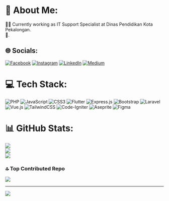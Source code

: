 # 💫 About Me:
🧑‍💻 Currently working as IT Support Specialist at Dinas Pendidikan Kota Pekalongan.<br>🌟.


## 🌐 Socials:
[![Facebook](https://img.shields.io/badge/Facebook-%231877F2.svg?logo=Facebook&logoColor=white)](https://facebook.com/nasyath.faykar) [![Instagram](https://img.shields.io/badge/Instagram-%23E4405F.svg?logo=Instagram&logoColor=white)](https://instagram.com/faykarr_) [![LinkedIn](https://img.shields.io/badge/LinkedIn-%230077B5.svg?logo=linkedin&logoColor=white)](https://linkedin.com/in/nasyath-faykar/) [![Medium](https://img.shields.io/badge/Medium-12100E?logo=medium&logoColor=white)](https://medium.com/@nasyathfaykar) 

# 💻 Tech Stack:
![PHP](https://img.shields.io/badge/php-%23777BB4.svg?style=for-the-badge&logo=php&logoColor=white) ![JavaScript](https://img.shields.io/badge/javascript-%23323330.svg?style=for-the-badge&logo=javascript&logoColor=%23F7DF1E) ![CSS3](https://img.shields.io/badge/css3-%231572B6.svg?style=for-the-badge&logo=css3&logoColor=white) ![Flutter](https://img.shields.io/badge/Flutter-%2302569B.svg?style=for-the-badge&logo=Flutter&logoColor=white) ![Express.js](https://img.shields.io/badge/express.js-%23404d59.svg?style=for-the-badge&logo=express&logoColor=%2361DAFB) ![Bootstrap](https://img.shields.io/badge/bootstrap-%238511FA.svg?style=for-the-badge&logo=bootstrap&logoColor=white) ![Laravel](https://img.shields.io/badge/laravel-%23FF2D20.svg?style=for-the-badge&logo=laravel&logoColor=white) ![Vue.js](https://img.shields.io/badge/vue.js-%2335495e.svg?style=for-the-badge&logo=vuedotjs&logoColor=%234FC08D) ![TailwindCSS](https://img.shields.io/badge/tailwindcss-%2338B2AC.svg?style=for-the-badge&logo=tailwind-css&logoColor=white) ![Code-Igniter](https://img.shields.io/badge/CodeIgniter-%23EF4223.svg?style=for-the-badge&logo=codeIgniter&logoColor=white) ![Aseprite](https://img.shields.io/badge/Aseprite-FFFFFF?style=for-the-badge&logo=Aseprite&logoColor=#7D929E) ![Figma](https://img.shields.io/badge/figma-%23F24E1E.svg?style=for-the-badge&logo=figma&logoColor=white)
# 📊 GitHub Stats:
![](https://github-readme-stats.vercel.app/api?username=faykarr&theme=dark&hide_border=false&include_all_commits=true&count_private=false)<br/>
![](https://github-readme-streak-stats.herokuapp.com/?user=faykarr&theme=dark&hide_border=false)<br/>
![](https://github-readme-stats.vercel.app/api/top-langs/?username=faykarr&theme=dark&hide_border=false&include_all_commits=true&count_private=false&layout=compact)

### 🔝 Top Contributed Repo
![](https://github-contributor-stats.vercel.app/api?username=faykarr&limit=5&theme=dark&combine_all_yearly_contributions=true)

---
[![](https://visitcount.itsvg.in/api?id=faykarr&icon=2&color=9)](https://visitcount.itsvg.in)

<!-- Proudly created with GPRM ( https://gprm.itsvg.in ) -->
